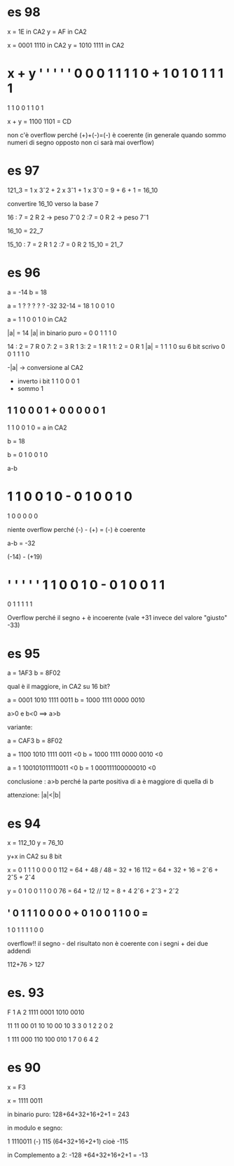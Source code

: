 # es 98

x = 1E in CA2
y = AF in CA2

x = 0001 1110 in CA2
y = 1010 1111 in CA2

x + y
    ' ' ' ' '
  0 0 0 1 1 1 1 0 +
  1 0 1 0 1 1 1 1
  ===============
  1 1 0 0 1 1 0 1

x + y = 1100 1101 = CD

non c'è overflow perché (+)+(-)=(-) è coerente
(in generale quando sommo numeri di segno opposto non ci sarà mai overflow)

# es 97

121_3 = 1 x 3ˆ2 + 2 x 3ˆ1 + 1 x 3ˆ0
      = 9 +       6       + 1
      = 16_10

convertire 16_10 verso la base 7

16 : 7 = 2 R 2  -> peso 7ˆ0
2 :7 =   0 R 2  -> peso 7ˆ1

16_10 = 22_7

15_10 : 7 = 2 R 1
2 :7      = 0 R 2
15_10 = 21_7

# es 96

a = -14
b = 18

a = 1       ? ? ? ? ? 
    -32     32-14 = 18
            1 0 0 1 0

a = 1 1 0 0 1 0       in CA2


|a| = 14
|a| in binario puro = 0 0 1 1 1 0

14 : 2 = 7 R 0
7: 2   = 3 R 1
3: 2   = 1 R 1
1: 2   = 0 R 1
|a| =  1 1 1 0
su 6 bit scrivo 0 0 1 1 1 0

-|a| -> conversione al CA2
- inverto i bit
1 1 0 0 0 1
- sommo 1

1 1 0 0 0 1 + 
0 0 0 0 0 1
-----------
1 1 0 0 1 0 = a in CA2


b = 18

b = 0 1 0 0 1 0

a-b

  1 1 0 0 1 0 -
  0 1 0 0 1 0 
  ===========
  1 0 0 0 0 0

niente overflow perché (-) - (+) = (-) è coerente

a-b = -32



(-14) - (+19)

  ' ' ' ' '
  1 1 0 0 1 0 -
  0 1 0 0 1 1 
  ===========
  0 1 1 1 1 1

Overflow perché il segno + è incoerente
(vale +31 invece del valore "giusto" -33)

# es 95

a = 1AF3
b = 8F02

qual è il maggiore, in CA2 su 16 bit?

a = 0001 1010 1111 0011
b = 1000 1111 0000 0010

a>0 e b<0 ==> a>b


variante:

a = CAF3
b = 8F02

a = 1100 1010 1111 0011  <0
b = 1000 1111 0000 0010  <0

a = 1 100101011110011  <0
b = 1 000111100000010  <0

conclusione : a>b perché la parte positiva
di a è maggiore di quella di b

attenzione: |a|<|b|

# es 94

x = 112_10
y = 76_10

y+x in CA2 su 8 bit

x = 0 1 1 1 0 0 0 0 
112 = 64 + 48 / 48 = 32 + 16
112 = 64 + 32 + 16 = 2ˆ6 + 2ˆ5 + 2ˆ4

y = 0 1 0 0 1 1 0 0
76 = 64 + 12 // 12 = 8 + 4
2ˆ6 + 2ˆ3 + 2ˆ2

  '
  0 1 1 1 0 0 0 0  +
  0 1 0 0 1 1 0 0  =
  ---------------
  1 0 1 1 1 1 0 0

overflow!!
il segno - del risultato non è coerente
con i segni + dei due addendi

112+76 > 127

# es. 93

F     1    A    2
1111 0001 1010 0010

11 11 00 01 10 10 00 10
3  3  0   1  2  2  0  2

1 111 000 110 100 010
1  7   0   6   4   2

# es 90

x = F3

x = 1111 0011

in binario puro:
128+64+32+16+2+1 = 243

in modulo e segno:

1    1110011
(-)  115 (64+32+16+2+1)
cioè -115

in Complemento a 2:
-128 +64+32+16+2+1 = -13